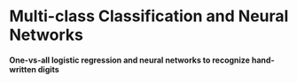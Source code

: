 # Multi-class Classification and Neural Networks

#### One-vs-all logistic regression and neural networks to recognize hand-written digits
